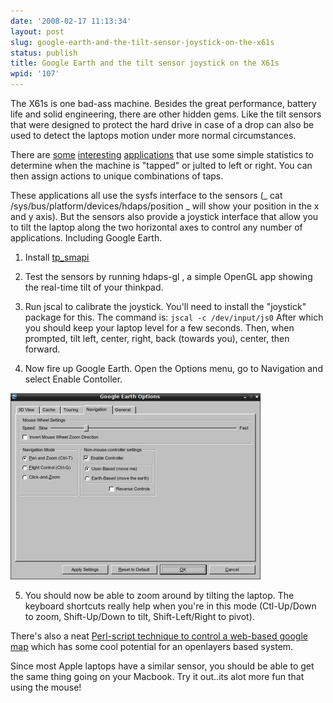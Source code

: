 ```yaml
---
date: '2008-02-17 11:13:34'
layout: post
slug: google-earth-and-the-tilt-sensor-joystick-on-the-x61s
status: publish
title: Google Earth and the tilt sensor joystick on the X61s
wpid: '107'
---
```


The X61s is one bad-ass machine. Besides the great performance, battery life and solid engineering, there are other hidden gems. Like the tilt sensors that were designed to protect the hard drive in case of a drop can also be used to detect the laptops motion under more normal circumstances. 

There are [some](http://www-128.ibm.com/developerworks/linux/library/l-knockage.html) [interesting](http://www.pberndt.com/Programme/Linux/pyhdaps/index.html#) [applications](http://blog.micampe.it/articles/2006/06/04/here-comes-the-smackpad) that use some simple statistics to determine when the machine is "tapped" or julted to left or right. You can then assign actions to unique combinations of taps.

These applications all use the sysfs interface to the sensors (_ cat /sys/bus/platform/devices/hdaps/position _ will show your position in the x and y axis). But the sensors also provide a joystick interface that allow you to tilt the laptop along the two horizontal axes to control any number of applications. Including Google Earth.







  1. Install [tp_smapi](http://www.thinkwiki.org/wiki/Tp_smapi)


  2. Test the sensors by running hdaps-gl , a simple OpenGL app showing the real-time tilt of your thinkpad.


  3. Run jscal to calibrate the joystick. You'll need to install the "joystick" package for this. The command is:
`jscal -c /dev/input/js0`
After which you should keep your laptop level for a few seconds. Then, when prompted, tilt left, center, right, back (towards you), center, then forward.
 


  4. Now fire up Google Earth. Open the Options menu, go to Navigation and select Enable Contoller. 

![](/assets/img/GE_joystick.jpg)

  5. You should now be able to zoom around by tilting the laptop.  The keyboard shortcuts really help when you're in this mode (Ctl-Up/Down to zoom, Shift-Up/Down to tilt, Shift-Left/Right to pivot). 



There's also a neat [Perl-script technique to control a web-based google map](http://www.metafilter.com/52312/More-accellerometer-goodness) which has some cool potential for an openlayers based system. 

Since most Apple laptops have a similar sensor, you should be able to get the same thing going on your Macbook.  Try it out..its alot more fun that using the mouse!
